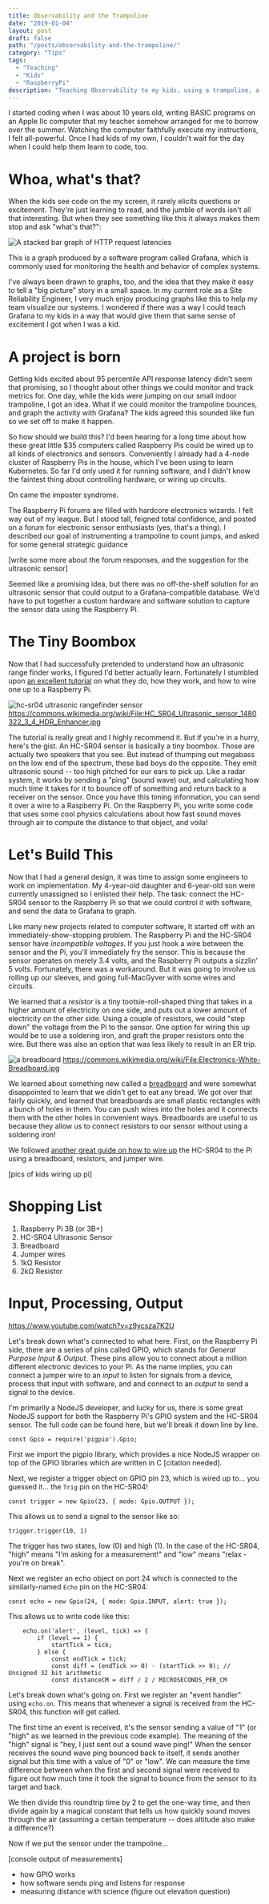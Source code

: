 ```yaml
---
title: Observability and the Trampoline
date: "2019-01-04"
layout: post
draft: false
path: "/posts/observability-and-the-trampoline/"
category: "Tips"
tags:
  - "Teaching"
  - "Kids"
  - "RaspberryPi"
description: "Teaching Observability to my kids, using a trampoline, a Raspberry Pi, and other fun gadgets."
---
```


I started coding when I was about 10 years old, writing BASIC programs on an Apple IIc computer that my teacher somehow arranged for me to borrow over the summer.  Watching the computer faithfully execute my instructions, I felt all-powerful.  Once I had kids of my own, I couldn't wait for the day when I could help them learn to code, too.

# Whoa, what's that?

When the kids see code on the my screen, it rarely elicits questions or excitement.  They're just learning to read, and the jumble of words isn't all that interesting.  But when they see something like this it always makes them stop and ask "what's that?":

![A stacked bar graph of HTTP request latencies](./graph.jpg)

This is a graph produced by a software program called Grafana, which is commonly used for monitoring the health and behavior of complex systems.

I've always been drawn to graphs, too, and the idea that they make it easy to tell a "big picture" story in a small space.  In my current role as a Site Reliability Engineer, I very much enjoy producing graphs like this to help my team visualize our systems.  I wondered if there was a way I could teach Grafana to my kids in a way that would give them that same sense of excitement I got when I was a kid.

# A project is born

Getting kids excited about 95 percentile API response latency didn't seem that promising, so I thought about other things we could monitor and track metrics for.  One day, while the kids were jumping on our small indoor trampoline, I got an idea.  What if we could monitor the trampoline bounces, and graph the activity with Grafana?  The kids agreed this sounded like fun so we set off to make it happen.

So how should we build this?  I'd been hearing for a long time about how these great little $35 computers called Raspberry Pis could be wired up to all kinds of electronics and sensors.  Conveniently I already had a 4-node cluster of Raspberry Pis in the house, which I've been using to learn Kubernetes.  So far I'd only used it for running software, and I didn't know the faintest thing about controlling hardware, or wiring up circuits.

On came the imposter syndrome.

The Raspberry Pi forums are filled with hardcore electronics wizards.  I felt way out of my league.  But I stood tall, feigned total confidence, and posted on a forum for electronic sensor enthusiasts (yes, that's a thing).  I described our goal of instrumenting a trampoline to count jumps, and asked for some general strategic guidance

[write some more about the forum responses, and the suggestion for the ultrasonic sensor]

Seemed like a promising idea, but there was no off-the-shelf solution for an ultrasonic sensor that could output to a Grafana-compatible database.  We'd have to put together a custom hardware and software solution to capture the sensor data using the Raspberry Pi.

# The Tiny Boombox

Now that I had successfully pretended to understand how an ultrasonic range finder works, I figured I'd better actually learn.  Fortunately I stumbled upon [an excellent tutorial](https://www.modmypi.com/blog/hc-sr04-ultrasonic-range-sensor-on-the-raspberry-pi) on what they do, how they work, and how to wire one up to a Raspberry Pi.

![hc-sr04 ultrasonic rangefinder sensor](./hc-sr04.jpg)
https://commons.wikimedia.org/wiki/File:HC_SR04_Ultrasonic_sensor_1480322_3_4_HDR_Enhancer.jpg

The tutorial is really great and I highly recommend it.  But if you're in a hurry, here's the gist.  An HC-SR04 sensor is basically a tiny boombox.  Those are actually two speakers that you see.  But instead of thumping out megabass on the low end of the spectrum, these bad boys do the opposite.  They emit ultrasonic sound -- too high pitched for our ears to pick up.  Like a radar system, it works by sending a "ping" (sound wave) out, and calculating how much time it takes for it to bounce off of something and return back to a receiver on the sensor.  Once you have this timing information, you can send it over a wire to a Raspberry Pi.  On the Raspberry Pi, you write some code that uses some cool physics calculations about how fast sound moves through air to compute the distance to that object, and voila!

# Let's Build This

Now that I had a general design, it was time to assign some engineers to work on implementation.  My 4-year-old daughter and 6-year-old son were currently unassigned so I enlisted their help.  The task: connect the HC-SR04 sensor to the Raspberry Pi so that we could control it with software, and send the data to Grafana to graph.

Like many new projects related to computer software, It started off with an immediately-show-stopping problem.  The Raspberry Pi and the HC-SR04 sensor have _incompatible voltages_.  If you just hook a wire between the sensor and the Pi, you'll immediately fry the sensor.  This is because the sensor operates on merely 3.4 volts, and the Raspberry Pi outputs a sizzlin' 5 volts.  Fortunately, there was a workaround.  But it was going to involve us rolling up our sleeves, and going full-MacGyver with some wires and circuits.

We learned that a _resistor_ is a tiny tootsie-roll-shaped thing that takes in a higher amount of electricity on one side, and puts out a lower amount of electricity on the other side.  Using a couple of resistors, we could "step down" the voltage from the Pi to the sensor.  One option for wiring this up would be to use a soldering iron, and graft the proper resistors onto the wire.  But there was also an option that was less likely to result in an ER trip.

![a breadboard](./breadboard.jpg)
https://commons.wikimedia.org/wiki/File:Electronics-White-Breadboard.jpg

We learned about something new called a [breadboard](https://www.raspberrypi.org/magpi/breadboard-tutorial/) and were somewhat disappointed to learn that we didn't get to eat any bread.  We got over that fairly quickly, and learned that breadboards are small plastic rectangles with a bunch of holes in them.  You can push wires into the holes and it connects them with the other holes in convenient ways.  Breadboards are useful to us because they allow us to connect resistors to our sensor without using a soldering iron!

We followed [another great guide on how to wire up](https://www.modmypi.com/blog/hc-sr04-ultrasonic-range-sensor-on-the-raspberry-pi) the HC-SR04 to the Pi using a breadboard, resistors, and jumper wire.

[pics of kids wiring up pi]

# Shopping List

1. Raspberry Pi 3B (or 3B+)
2. HC-SR04 Ultrasonic Sensor
3. Breadboard
4. Jumper wires
5. 1kΩ Resistor
6. 2kΩ Resistor

# Input, Processing, Output

https://www.youtube.com/watch?v=z9ycsza7K2U

Let's break down what's connected to what here.  First, on the Raspberry Pi side, there are a series of pins called GPIO, which stands for *General Purpose Input & Output*.  These pins allow you to connect about a million different electronic devices to your Pi.  As the name implies, you can connect a jumper wire to an *input* to listen for signals from a device, process that input with software, and and connect to an *output* to send a signal to the device.

I'm primarily a NodeJS developer, and lucky for us, there is some great NodeJS support for both the Raspberry Pi's GPIO system and the HC-SR04 sensor.  The full code can be found here, but we'll break it down line by line.

```nodejs
const Gpio = require('pigpio').Gpio;
```

First we import the pigpio library, which provides a nice NodeJS wrapper on top of the GPIO libraries which are written in C [citation needed].

Next, we register a trigger object on GPIO pin 23, which is wired up to... you guessed it... the `Trig` pin on the HC-SR04!

```
const trigger = new Gpio(23, { mode: Gpio.OUTPUT });
```

This allows us to send a signal to the sensor like so:

```
trigger.trigger(10, 1)
```

The trigger has two states, low (0) and high (1).  In the case of the HC-SR04, "high" means "I'm asking for a measurement!" and "low" means "relax - you're on break".

Next we register an echo object on port 24 which is connected to the similarly-named `Echo` pin on the HC-SR04:

```
const echo = new Gpio(24, { mode: Gpio.INPUT, alert: true });
```

This allows us to write code like this:

```
    echo.on('alert', (level, tick) => {
        if (level == 1) {
            startTick = tick;
        } else {
            const endTick = tick;
            const diff = (endTick >> 0) - (startTick >> 0); // Unsigned 32 bit arithmetic
            const distanceCM = diff / 2 / MICROSECONDS_PER_CM
```

Let's break down what's going on.  First we register an "event handler" using `echo.on`.  This means that whenever a signal is received from the HC-SR04, this function will get called.

The first time an event is received, it's the sensor sending a value of "1" (or "high" as we learned in the previous code example).  The meaning of the "high" signal is "hey, I just sent out a sound wave ping!"  When the sensor receives the sound wave ping bounced back to itself, it sends another signal but this time with a value of "0" or "low".  We can measure the time difference between when the first and second signal were received to figure out how much time it took the signal to bounce from the sensor to its target and back.

We then divide this roundtrip time by 2 to get the one-way time, and then divide again by a magical constant that tells us how quickly sound moves through the air (assuming a certain temperature -- does altitude also make a difference?)

Now if we put the sensor under the trampoline...

[console output of measurements]

* how GPIO works
* how software sends ping and listens for response
* measuring distance with science (figure out elevation question)